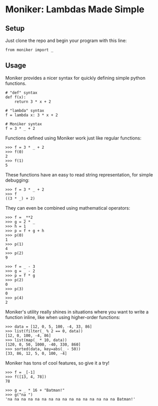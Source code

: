 # Moniker: Lambdas Made Simple

## Setup

Just clone the repo and begin your program with this line:

    from moniker import _

## Usage

Moniker provides a nicer syntax for quickly defining simple python functions.

    # "def" syntax
    def f(x):
        return 3 * x + 2
       
    # "lambda" syntax
    f = lambda x: 3 * x + 2
   
    # Moniker syntax
    f = 3 * _ + 2

Functions defined using Moniker work just like regular functions:

    >>> f = 3 * _ + 2
    >>> f(0)
    2
    >>> f(1)
    5
    
These functions have an easy to read string representation, for simple debugging:

    >>> f = 3 * _ + 2
    >>> f
    ((3 * _) + 2)
    
They can even be combined using mathematical operators:

    >>> f = _**2
    >>> g = 2 * _
    >>> h = 1
    >>> p = f + g + h
    >>> p(0)
    1
    >>> p(1)
    4
    >>> p(2)
    9
    
    >>> f = _ - 3
    >>> g = _ - 2
    >>> p = f * g
    >>> p(2)
    0
    >>> p(3)
    0
    >>> p(4)
    2
    
Moniker's utility really shines in situations where you want to write a function inline, like when using higher-order functions:

    >>> data = [12, 0, 5, 100, -4, 33, 86]
    >>> list(filter(_ % 2 == 0, data))
    [12, 0, 100, -4, 86]
    >>> list(map(_ * 10, data))
    [120, 0, 50, 1000, -40, 330, 860]
    >>> sorted(data, key=abs(_ - 50))
    [33, 86, 12, 5, 0, 100, -4]
    
Moniker has tons of cool features, so give it a try!

    >>> f = _[-1]
    >>> f([13, 4, 78])
    78

    >>> g = _ * 16 + "Batman!"
    >>> g("na ")
    'na na na na na na na na na na na na na na na na Batman!'
